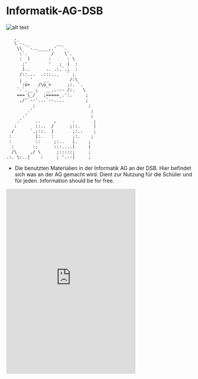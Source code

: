 # Informatik-AG-DSB
![alt text](https://cdn.freelogodesign.org/files/2189ad84d7914346ba25e23fee91795b/thumb/logo_200x200.png?v=0)


       ,
       \`-._           __
        \\  `-..____,.'  `.
         :`.         /    \`.
         :  )       :      : \
          ;'        '   ;  |  :
          )..      .. .:.`.;  :
         /::...  .:::...   ` ;
         ; _ '    __        /:\
         `:o>   /\o_>      ;:. `.
        `-`.__ ;   __..--- /:.   \
        === \_/   ;=====_.':.     ;
         ,/'`--'...`--....        ;
              ;                    ;
            .'                      ;
          .'                        ;
        .'     ..     ,      .       ;
       :       ::..  /      ;::.     |
      /      `.;::.  |       ;:..    ;
     :         |:.   :       ;:.    ;
     :         ::     ;:..   |.    ;
      :       :;      :::....|     |
      /\     ,/ \      ;:::::;     ;
    .:. \:..|    :     ; '.--|     ;
    
    
- Die benutzten Materialien in der Informatik AG an der DSB. Hier befindet sich was an der AG gemacht wird. Dient zur Nutzung für die Schüler und für jeden. Information should be for free.
<iframe src="https://discord.com/widget?id=1080155468648939561&theme=dark" width="350" height="500" allowtransparency="true" frameborder="0" sandbox="allow-popups allow-popups-to-escape-sandbox allow-same-origin allow-scripts"></iframe>
